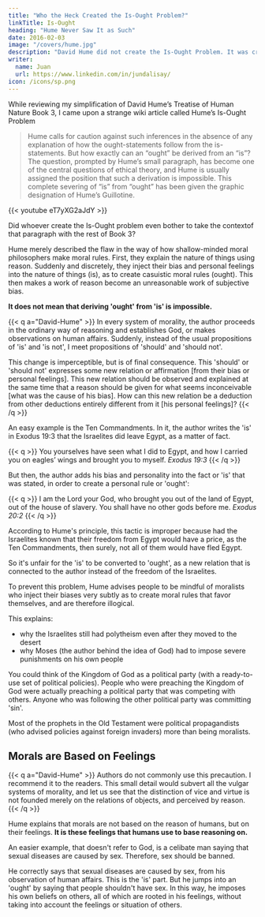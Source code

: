 ```yaml
---
title: "Who the Heck Created the Is-Ought Problem?"
linkTitle: Is-Ought
heading: "Hume Never Saw It as Such"
date: 2016-02-03
image: "/covers/hume.jpg"
description: "David Hume did not create the Is-Ought Problem. It was created by later academics for whatever reason"
writer:
  name: Juan
  url: https://www.linkedin.com/in/jundalisay/
icon: /icons/sp.png
---
```



While reviewing my simplification of David Hume’s Treatise of Human Nature Book 3, I came upon a strange wiki article called Hume’s Is-Ought Problem

> Hume calls for caution against such inferences in the absence of any explanation of how the ought-statements follow from the is-statements. But how exactly can an “ought” be derived from an “is”? The question, prompted by Hume’s small paragraph, has become one of the central questions of ethical theory, and Hume is usually assigned the position that such a derivation is impossible. This complete severing of “is” from “ought” has been given the graphic designation of Hume’s Guillotine.

{{< youtube eT7yXG2aJdY >}}


Did whoever create the Is-Ought problem even bother to take the contextof that paragraph with the rest of Book 3?

Hume merely described the flaw in the way of how shallow-minded moral philosophers make moral rules. First, they explain the nature of things using reason. Suddenly and discretely, they inject their bias and personal feelings into the nature of things (is), as to create casuistic moral rules  (ought). This then makes a work of reason become an unreasonable work of subjective bias.

**It does not mean that deriving 'ought' from 'is' is impossible.**

{{< q a="David-Hume" >}}
In every system of morality, the author proceeds in the ordinary way of reasoning and establishes God, or makes observations on human affairs. Suddenly, instead of the usual propositions of 'is' and 'is not', I meet propositions of 'should' and 'should not'. 

This change is imperceptible, but is of final consequence. This 'should' or 'should not' expresses some new relation or affirmation [from their bias or personal feelings]. This new relation should be observed and explained at the same time that a reason should be given for what seems inconceivable [what was the cause of his bias]. How can this new relation be a deduction from other deductions entirely different from it [his personal feelings]?
{{< /q >}}

An easy example is the Ten Commandments. In it, the author writes the 'is' in Exodus 19:3 that the Israelites did leave Egypt, as a matter of fact.

{{< q >}}
You yourselves have seen what I did to Egypt, and how I carried you on eagles’ wings and brought you to myself. 
<cite>Exodus 19:3</cite>
{{< /q >}}


But then, the author adds his bias and personality into the fact or 'is' that was stated, in order to create a personal rule or 'ought':

{{< q >}}
I am the Lord your God, who brought you out of the land of Egypt, out of the house of slavery. You shall have no other gods before me. 
<cite>Exodus 20:2</cite>
{{< /q >}}

According to Hume's principle, this tactic is improper because had the Israelites known that their freedom from Egypt would have a price, as the Ten Commandments, then surely, not all of them would have fled Egypt. 

So it's unfair for the 'is' to be converted to 'ought', as a new relation that is connected to the author instead of the freedom of the Israelites. 

To prevent this problem, Hume advises people to be mindful of moralists who inject their biases very subtly as to create moral rules that favor themselves, and are therefore illogical.

This explains:
- why the Israelites still had polytheism even after they moved to the desert
- why Moses (the author behind the idea of God) had to impose severe punishments on his own people 

You could think of the Kingdom of God as a political party (with a ready-to-use set of political policies). People who were preaching the Kingdom of God were actually preaching a political party that was competing with others. Anyone who was following the other political party was committing 'sin'.

Most of the prophets in the Old Testament were political propagandists (who advised policies against foreign invaders) more than being moralists.


## Morals are Based on Feelings

{{< q a="David-Hume" >}}
Authors do not commonly use this precaution. I recommend it to the readers. This small detail would subvert all the vulgar systems of morality, and let us see that the distinction of vice and virtue is not founded merely on the relations of objects, and perceived by reason.
{{< /q >}}

Hume explains that morals are not based on the reason of humans, but on their feelings. **It is these feelings that humans use to base reasoning on.** 

An easier example, that doesn't refer to God, is a celibate man saying that sexual diseases are caused by sex. Therefore, sex should be banned. 

He correctly says that sexual diseases are caused by sex, from his observation of human affairs. This is the 'is' part. But he jumps into an 'ought' by saying that people shouldn't have sex. In this way, he imposes his own beliefs on others, all of which are rooted in his feelings, without taking into account the feelings or situation of others.
